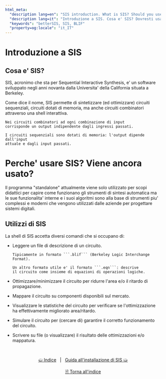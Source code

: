 ```yaml
---
html_meta:
  "description lang=en": "SIS introduction. What is SIS? Should you use it? How to use it."
  "description lang=it": "Introduzione a SIS. Cosa e' SIS? Dovresti usare SIS? Come usarlo."
  "keywords": "betterSIS, SIS, BLIF"
  "property=og:locale": "it_IT"
---
```


# Introduzione a SIS

## Cosa e' SIS?

SIS, acronimo che sta per Sequential Interactive Synthesis, e' un software sviluppato negli anni novanta dalla Universita' della California situata a Berkeley.

Come dice il nome, SIS permette di sintetizzare (ed ottimizzare) circuiti sequenziali, circuiti dotati di memoria, 
ma anche circuiti combinatori attraverso una shell interattiva.

```{admonition} nota
Nei circuiti combinatori ad ogni combinazione di input 
corrisponde un output indipendente dagli ingressi passati.

I circuiti sequenziali sono dotati di memoria: l'output dipende dall'input
attuale e dagli input passati.
```

# Perche' usare SIS? Viene ancora usato?

Il programma "standalone" attualmente viene solo utilizzato per scopi didattici per capire come funzionano gli strumenti di sintesi automatica ma le sue funzionalita' interne e i suoi algoritmi sono alla base di strumenti piu' complessi e moderni che vengono utilizzati dalle aziende per progettare sistemi digitali.


## Utilizzi di SIS

La shell di SIS accetta diversi comandi che si occupano di:

* Leggere un file di descrizione di un circuito.
    ```{admonition} nota
    Tipicamente in formato ```.blif``` (Berkeley Logic Interchange Format).
    
    Un altro formato utile e' il formato ```.eqn```: descrive
    il circuito come insieme di equazioni di operazioni logiche.
    ```

* Ottimizzare/minimizzare il circuito per ridurre l'area e/o il ritardo di propagazione.

* Mappare il circuito su componenti disponibili sul mercato.

* Visualizzare le statistiche del circuito per verificare se l'ottimizzazione ha
effettivamente migliorato area/ritardo.

* Simulare il circuito per (cercare di) garantire il corretto funzionamento del circuito.

* Scrivere su file (o visualizzare) il risultato delle ottimizzazioni e/o mappatura.

<br>

<div align=center>

[🢠 Indice](./tutorials.md) &nbsp; | &nbsp; [Guida all'installazione di SIS 🢡](./002_installazione_sis.md)

[🗎 Torna all'indice](./tutorials.md)

</div>
